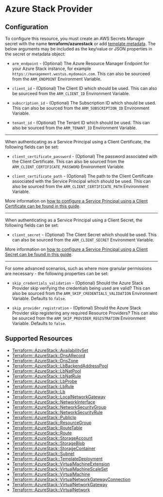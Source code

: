 # Azure Stack Provider

## Configuration

To configure this resource, you must create an AWS Secrets Manager secret with the name **terraform/azurestack** or add [template metadata](https://github.com/iann0036/tf-cfn-provider/blob/master/examples/metadata.yaml). The below arguments may be included as the key/value or JSON properties in the secret or metadata object:

* `arm_endpoint` - (Optional) The Azure Resource Manager Endpoint for your Azure Stack instance, for example `https://management.westus.mydomain.com`. This can also be sourceed from the `ARM_ENDPOINT` Environment Variable.

* `client_id` - (Optional) The Client ID which should be used. This can also be sourceed from the `ARM_CLIENT_ID` Environment Variable.

* `subscription_id` - (Optional) The Subscription ID which should be used. This can also be sourced from the `ARM_SUBSCRIPTION_ID` Environment Variable.

* `tenant_id` - (Optional) The Tenant ID which should be used. This can also be sourced from the `ARM_TENANT_ID` Environment Variable.

---

When authenticating as a Service Principal using a Client Certificate, the following fields can be set:

* `client_certificate_password` - (Optional) The password associated with the Client Certificate. This can also be sourced from the `ARM_CLIENT_CERTIFICATE_PASSWORD` Environment Variable.

* `client_certificate_path` - (Optional) The path to the Client Certificate associated with the Service Principal which should be used. This can also be sourced from the `ARM_CLIENT_CERTIFICATE_PATH` Environment Variable.

More information on [how to configure a Service Principal using a Client Certificate can be found in this guide](auth/service_principal_client_certificate.html).

---

When authenticating as a Service Principal using a Client Secret, the following fields can be set:

* `client_secret` - (Optional) The Client Secret which should be used. This can also be sourced from the `ARM_CLIENT_SECRET` Environment Variable.

More information on [how to configure a Service Principal using a Client Secret can be found in this guide](auth/service_principal_client_secret.html).

---

For some advanced scenarios, such as where more granular permissions are necessary - the following properties can be set:

* `skip_credentials_validation` - (Optional) Should the Azure Stack Provider skip verifying the credentials being used are valid? This can also be sourced from the `ARM_SKIP_CREDENTIALS_VALIDATION` Environment Variable. Defaults to `false`.

* `skip_provider_registration` - (Optional) Should the Azure Stack Provider skip registering any required Resource Providers? This can also be sourced from the `ARM_SKIP_PROVIDER_REGISTRATION` Environment Variable. Defaults to `false`.


## Supported Resources

* [Terraform::AzureStack::AvailabilitySet](AvailabilitySet.md)
* [Terraform::AzureStack::DnsARecord](DnsARecord.md)
* [Terraform::AzureStack::DnsZone](DnsZone.md)
* [Terraform::AzureStack::LbBackendAddressPool](LbBackendAddressPool.md)
* [Terraform::AzureStack::LbNatPool](LbNatPool.md)
* [Terraform::AzureStack::LbNatRule](LbNatRule.md)
* [Terraform::AzureStack::LbProbe](LbProbe.md)
* [Terraform::AzureStack::LbRule](LbRule.md)
* [Terraform::AzureStack::Lb](Lb.md)
* [Terraform::AzureStack::LocalNetworkGateway](LocalNetworkGateway.md)
* [Terraform::AzureStack::NetworkInterface](NetworkInterface.md)
* [Terraform::AzureStack::NetworkSecurityGroup](NetworkSecurityGroup.md)
* [Terraform::AzureStack::NetworkSecurityRule](NetworkSecurityRule.md)
* [Terraform::AzureStack::PublicIp](PublicIp.md)
* [Terraform::AzureStack::ResourceGroup](ResourceGroup.md)
* [Terraform::AzureStack::RouteTable](RouteTable.md)
* [Terraform::AzureStack::Route](Route.md)
* [Terraform::AzureStack::StorageAccount](StorageAccount.md)
* [Terraform::AzureStack::StorageBlob](StorageBlob.md)
* [Terraform::AzureStack::StorageContainer](StorageContainer.md)
* [Terraform::AzureStack::Subnet](Subnet.md)
* [Terraform::AzureStack::TemplateDeployment](TemplateDeployment.md)
* [Terraform::AzureStack::VirtualMachineExtension](VirtualMachineExtension.md)
* [Terraform::AzureStack::VirtualMachineScaleSet](VirtualMachineScaleSet.md)
* [Terraform::AzureStack::VirtualMachine](VirtualMachine.md)
* [Terraform::AzureStack::VirtualNetworkGatewayConnection](VirtualNetworkGatewayConnection.md)
* [Terraform::AzureStack::VirtualNetworkGateway](VirtualNetworkGateway.md)
* [Terraform::AzureStack::VirtualNetwork](VirtualNetwork.md)